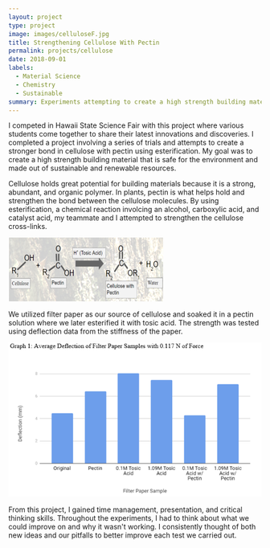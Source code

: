 ```yaml
---
layout: project
type: project
image: images/celluloseF.jpg
title: Strengthening Cellulose With Pectin
permalink: projects/cellulose
date: 2018-09-01
labels:
  - Material Science
  - Chemistry
  - Sustainable
summary: Experiments attempting to create a high strength building material from cellulose.
---
```


I competed in Hawaii State Science Fair with this project where various students come together to share their latest innovations and discoveries.  I completed a project involving a series of trials and attempts to create a stronger bond in cellulose with pectin using esterification.  My goal was to create a high strength building material that is safe for the environment and made out of sustainable and renewable resources.

Cellulose holds great potential for building materials because it is a strong, abundant, and organic polymer.  In plants, pectin is what helps hold and strengthen the bond between the cellulose molecules.  By using esterification, a chemical reaction involcing an alcohol, carboxylic acid, and catalyst acid, my teammate and I attempted to strengthen the cellulose cross-links.

<img class="ui medium right floated rounded image" src="../images/formula.png">

We utilized filter paper as our source of cellulose and soaked it in a pectin solution where we later esterified it with tosic acid.  The strength was tested using deflection data from the stiffness of the paper.

<img class="ui medium right floated rounded image" src="../images/graph1.png">

From this project, I gained time management, presentation, and critical thinking skills.  Throughout the experiments, I had to think about what we could improve on and why it wasn't working.  I consistently thought of both new ideas and our pitfalls to better improve each test we carried out.

